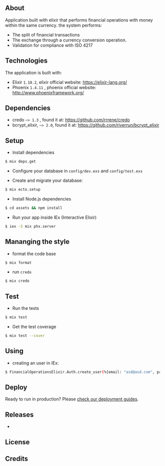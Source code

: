 ## About
  
  Application built with elixir that performs financial operations with money within the same currency.
  the system performs: 
  * The split of financial transactions
  * The exchange through a currency conversion operation.
  * Validation for compliance with ISO 4217

## Technologies
  The application is built with:
  * Elixir `1.10.2`, elixir official website: https://elixir-lang.org/
  * Phoenix `1.4.11` , phoenix official website: http://www.phoenixframework.org/

## Dependencies
  * credo `~> 1.3` , found it at: https://github.com/rrrene/credo
  * bcrypt_elixir, `~> 2.0`, found it at: https://github.com/riverrun/bcrypt_elixir

## Setup
  * Install dependencies
  ```bash
  $ mix deps.get
  ```

  * Configure your database in `config/dev.exs` and `config/test.exs`

  * Create and migrate your database:
  ```bash
  $ mix ecto.setup
  ```

  * Install Node.js dependencies
  ```bash
  $ cd assets && npm install
  ```

  * Run your app inside IEx (Interactive Elixir)
  ```bash
  $ iex -S mix phx.server
  ```
## Mananging the style
  * format the code base
  ```bash
  $ mix format
  ```
  * run `credo`
  ```bash
  $ mix credo
  ```

## Test
  * Run the tests
  ```bash
  $ mix test
  ```
  * Get the test coverage
  ```bash
  $ mix test --cover
  ``` 
## Using
  * creating an user in IEx:
  ```bash
  $ FinancialOperationsElixir.Auth.create_user(%{email: "asd@asd.com", password: "qwerty"})
  ``` 
## Deploy
Ready to run in production? Please [check our deployment guides](https://hexdocs.pm/phoenix/deployment.html).

## Releases
  * 

## License

## Credits

